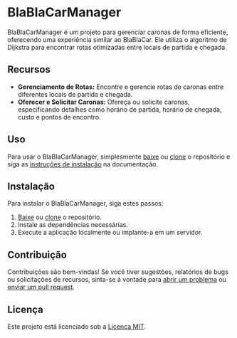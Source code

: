 # BlaBlaCarManager

BlaBlaCarManager é um projeto para gerenciar caronas de forma eficiente, oferecendo uma experiência similar ao BlaBlaCar. Ele utiliza o algoritmo de Dijkstra para encontrar rotas otimizadas entre locais de partida e chegada.

## Recursos

- **Gerenciamento de Rotas:** Encontre e gerencie rotas de caronas entre diferentes locais de partida e chegada.
- **Oferecer e Solicitar Caronas:** Ofereça ou solicite caronas, especificando detalhes como horário de partida, horário de chegada, custo e pontos de encontro.

## Uso

Para usar o BlaBlaCarManager, simplesmente [baixe](#) ou [clone](#) o repositório e siga as [instruções de instalação](#) na documentação.

## Instalação

Para instalar o BlaBlaCarManager, siga estes passos:

1. [Baixe](#) ou [clone](#) o repositório.
2. Instale as dependências necessárias.
3. Execute a aplicação localmente ou implante-a em um servidor.

## Contribuição

Contribuições são bem-vindas! Se você tiver sugestões, relatórios de bugs ou solicitações de recursos, sinta-se à vontade para [abrir um problema](#) ou [enviar um pull request](#).

## Licença

Este projeto está licenciado sob a [Licença MIT](LICENSE).
